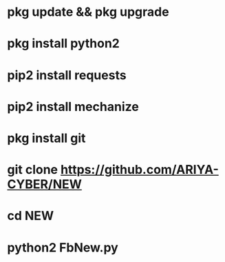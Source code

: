 # pkg update && pkg upgrade
# pkg install python2 
# pip2 install requests
# pip2 install mechanize
# pkg install git
# git clone https://github.com/ARIYA-CYBER/NEW
# cd NEW
# python2 FbNew.py
